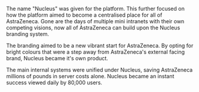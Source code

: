 The name "Nucleus" was given for the platform. This further focused on how the platform aimed to become a centralised place for all of AstraZeneca. Gone are the days of multiple mini intranets with their own competing visions, now all of AstraZeneca can build upon the Nucleus branding system.

The branding aimed to be a new vibrant start for AstraZeneca. By opting for bright colours that were a step away from AstraZeneca's external facing brand, Nucleus became it's own product.

The main internal systems were unified under Nucleus, saving AstraZeneca millions of pounds in server costs alone. Nucleus became an instant success viewed daily by 80,000 users.
